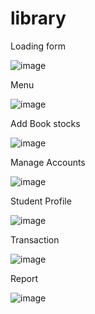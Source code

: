 # library

Loading form

![image](https://github.com/jill020/library/assets/127639318/1fec4750-625f-44a9-9973-bd6486ff07af)

Menu

![image](https://github.com/jill020/library/assets/127639318/90628296-0051-4772-821d-0e867c3a678f)

Add Book stocks

![image](https://github.com/jill020/library/assets/127639318/c183e7c2-7599-4be9-b6b1-20bba47a4390)

Manage Accounts

![image](https://github.com/jill020/library/assets/127639318/a13aa47d-625c-46fd-a1de-d36e1bf639ce)

Student Profile

![image](https://github.com/jill020/library/assets/127639318/90aeb94d-575c-4451-a7e4-b93fa15a0434)

Transaction

![image](https://github.com/jill020/library/assets/127639318/5b9480d1-a9da-40e8-9f61-be73e94b3df3)

Report

![image](https://github.com/jill020/library/assets/127639318/745670e3-7bba-4039-b1bd-69a59b89c46f)


